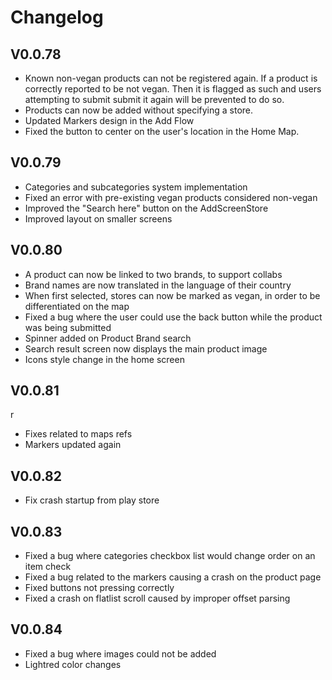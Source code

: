 # Changelog

## V0.0.78

- Known non-vegan products can not be registered again. If a product is correctly reported to be not vegan. Then it is flagged as such and users attempting to submit submit it again will be prevented to do so.
- Products can now be added without specifying a store.
- Updated Markers design in the Add Flow
- Fixed the button to center on the user's location in the Home Map.

## V0.0.79

- Categories and subcategories system implementation
- Fixed an error with pre-existing vegan products considered non-vegan
- Improved the "Search here" button on the AddScreenStore
- Improved layout on smaller screens

## V0.0.80

- A product can now be linked to two brands, to support collabs
- Brand names are now translated in the language of their country
- When first selected, stores can now be marked as vegan, in order to be differentiated on the map
- Fixed a bug where the user could use the back button while the product was being submitted
- Spinner added on Product Brand search
- Search result screen now displays the main product image
- Icons style change in the home screen

## V0.0.81

r

- Fixes related to maps refs
- Markers updated again

## V0.0.82

- Fix crash startup from play store

## V0.0.83

- Fixed a bug where categories checkbox list would change order on an item check
- Fixed a bug related to the markers causing a crash on the product page
- Fixed buttons not pressing correctly
- Fixed a crash on flatlist scroll caused by improper offset parsing

## V0.0.84

- Fixed a bug where images could not be added
- Lightred color changes

<!-- ## V0.0.85 -->
